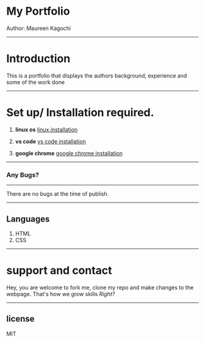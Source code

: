 # My Portfolio

Author: Maureen Kagochi

---

# Introduction

This is a portfolio that displays the authors background, experience and some of the work done

---

# Set up/ Installation required.

1. **linux os**
   [linux installation](https://ubuntu.com/server/docs/installation "click to learn how to install ubuntu 20.04")

2. **vs code** [vs code installation](https://linuxize.com/post/how-to-install-visual-studio-code-on-ubuntu-20-04/ "click to learn how to install vscode for ubuntu 20.04")

3. **google chrome** [google chrome installation](https://linuxways.net/ubuntu/how-to-install-google-chrome-on-ubuntu-20-04-lts/ "click to learn how to install chrome for ubuntu 20.04")

---

### **Any Bugs?**

---

There are no bugs at the time of publish.

---

## Languages

1.  HTML
2.  CSS

---

# support and contact

Hey, you are welcome to fork me, clone my repo and make changes to the webpage. That's how we grow skills
_Right?_

---

## license

MIT
